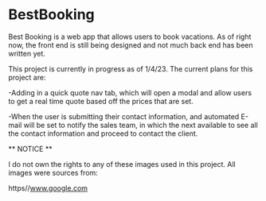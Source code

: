 # BestBooking
Best Booking is a web app that allows users to book vacations. As of right now, the front end is still being designed and not much back end has been written yet. 

This project is currently in progress as of 1/4/23. The current plans for this project are:
  
  -Adding in a quick quote nav tab, which will open a modal and allow users to get a real time quote based off the prices that are set.
  
  -When the user is submitting their contact information, and automated E-mail will be set to notify the sales team, in which the next available
  to see all the contact information and proceed to contact the client. 
  
  ** NOTICE **
  
  I do not own the rights to any of these images used in this project. All images were sources from:
  
  https//www.google.com 
